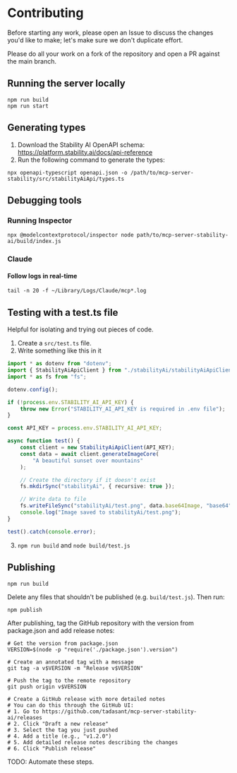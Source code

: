 # Contributing

Before starting any work, please open an Issue to discuss the changes you'd like to make; let's make sure we don't duplicate effort.

Please do all your work on a fork of the repository and open a PR against the main branch.

## Running the server locally

```
npm run build
npm run start
```

## Generating types

1. Download the Stability AI OpenAPI schema: https://platform.stability.ai/docs/api-reference
2. Run the following command to generate the types:

```
npx openapi-typescript openapi.json -o /path/to/mcp-server-stability/src/stabilityAiApi/types.ts
```

## Debugging tools

### Running Inspector

```
npx @modelcontextprotocol/inspector node path/to/mcp-server-stability-ai/build/index.js
```

### Claude

#### Follow logs in real-time

```
tail -n 20 -f ~/Library/Logs/Claude/mcp*.log
```

## Testing with a test.ts file

Helpful for isolating and trying out pieces of code.

1. Create a `src/test.ts` file.
2. Write something like this in it

```ts
import * as dotenv from "dotenv";
import { StabilityAiApiClient } from "./stabilityAi/stabilityAiApiClient.js";
import * as fs from "fs";

dotenv.config();

if (!process.env.STABILITY_AI_API_KEY) {
	throw new Error("STABILITY_AI_API_KEY is required in .env file");
}

const API_KEY = process.env.STABILITY_AI_API_KEY;

async function test() {
	const client = new StabilityAiApiClient(API_KEY);
	const data = await client.generateImageCore(
		"A beautiful sunset over mountains"
	);

	// Create the directory if it doesn't exist
	fs.mkdirSync("stabilityAi", { recursive: true });

	// Write data to file
	fs.writeFileSync("stabilityAi/test.png", data.base64Image, "base64");
	console.log("Image saved to stabilityAi/test.png");
}

test().catch(console.error);
```

3. `npm run build` and `node build/test.js`

## Publishing

```
npm run build
```

Delete any files that shouldn't be published (e.g. `build/test.js`). Then run:

```
npm publish
```

After publishing, tag the GitHub repository with the version from package.json and add release notes:

```
# Get the version from package.json
VERSION=$(node -p "require('./package.json').version")

# Create an annotated tag with a message
git tag -a v$VERSION -m "Release v$VERSION"

# Push the tag to the remote repository
git push origin v$VERSION

# Create a GitHub release with more detailed notes
# You can do this through the GitHub UI:
# 1. Go to https://github.com/tadasant/mcp-server-stability-ai/releases
# 2. Click "Draft a new release"
# 3. Select the tag you just pushed
# 4. Add a title (e.g., "v1.2.0")
# 5. Add detailed release notes describing the changes
# 6. Click "Publish release"
```

TODO: Automate these steps.
